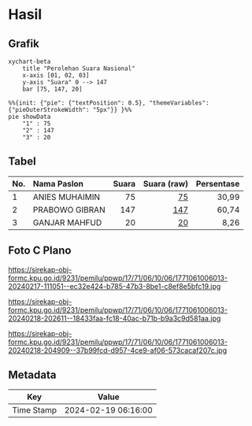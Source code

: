 # Hasil

## Grafik

```mermaid
xychart-beta
    title "Perolehan Suara Nasional"
    x-axis [01, 02, 03]
    y-axis "Suara" 0 --> 147
    bar [75, 147, 20]
```

```mermaid
%%{init: {"pie": {"textPosition": 0.5}, "themeVariables": {"pieOuterStrokeWidth": "5px"}} }%%
pie showData
    "1" : 75
    "2" : 147
    "3" : 20
```

## Tabel

| No. | Nama Paslon    | Suara | Suara (raw) | Persentase |
|:--- |:-------------- | -----:| -----------:| ----------:|
| 1   | ANIES MUHAIMIN | 75    | [75][p-1]   | 30,99      |
| 2   | PRABOWO GIBRAN | 147   | [147][p-2]  | 60,74      |
| 3   | GANJAR MAHFUD  | 20    | [20][p-3]   | 8,26       |


[p-1]: https://github.com/gigit-pemilu/pemilu-2024/blob/main/pilpres/hitung-suara/sub/17-bengkulu/sub/71-kota-bengkulu/sub/06-ratu-agung/sub/1006-sawah-lebar/sub/013-tps/sub/paslon-1.txt
[p-2]: https://github.com/gigit-pemilu/pemilu-2024/blob/main/pilpres/hitung-suara/sub/17-bengkulu/sub/71-kota-bengkulu/sub/06-ratu-agung/sub/1006-sawah-lebar/sub/013-tps/sub/paslon-2.txt
[p-3]: https://github.com/gigit-pemilu/pemilu-2024/blob/main/pilpres/hitung-suara/sub/17-bengkulu/sub/71-kota-bengkulu/sub/06-ratu-agung/sub/1006-sawah-lebar/sub/013-tps/sub/paslon-3.txt

## Foto C Plano

https://sirekap-obj-formc.kpu.go.id/9231/pemilu/ppwp/17/71/06/10/06/1771061006013-20240217-111051--ec32e424-b785-47b3-8be1-c8ef8e5bfc19.jpg

https://sirekap-obj-formc.kpu.go.id/9231/pemilu/ppwp/17/71/06/10/06/1771061006013-20240218-202611--18433faa-fc18-40ac-b71b-b9a3c9d581aa.jpg

https://sirekap-obj-formc.kpu.go.id/9231/pemilu/ppwp/17/71/06/10/06/1771061006013-20240218-204909--37b99fcd-d957-4ce9-af06-573cacaf207c.jpg


## Metadata

| Key        | Value               |
| ---------- | ------------------- |
| Time Stamp | 2024-02-19 06:16:00 |



